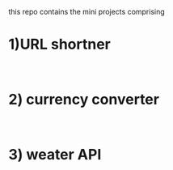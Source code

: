 this repo contains the mini projects comprising 
<br>
<h1>  1)URL shortner</h1>
<br>
<h1>2) currency converter</h1>
<br>
<h1> 3) weater API</h1>
